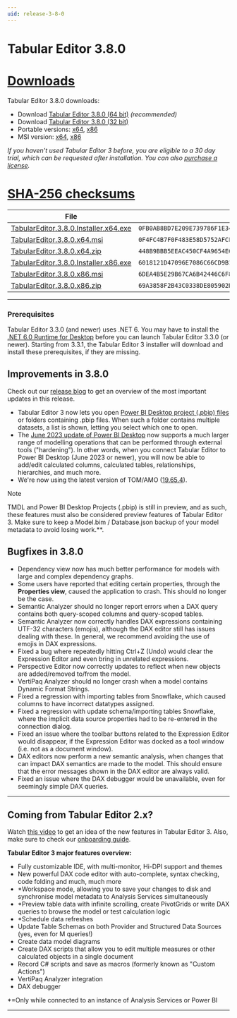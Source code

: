```yaml
---
uid: release-3-8-0
---
```

# Tabular Editor 3.8.0

# [**Downloads**](#tab/downloads)

Tabular Editor 3.8.0 downloads:

- Download [Tabular Editor 3.8.0 (64 bit)](https://cdn.tabulareditor.com/files/TabularEditor.3.8.0.Installer.x64.exe) *(recommended)*
- Download [Tabular Editor 3.8.0 (32 bit)](https://cdn.tabulareditor.com/files/TabularEditor.3.8.0.Installer.x86.exe)
- Portable versions: [x64](https://cdn.tabulareditor.com/files/TabularEditor.3.8.0.x64.zip), [x86](https://cdn.tabulareditor.com/files/TabularEditor.3.8.0.x86.zip)
- MSI version: [x64](https://cdn.tabulareditor.com/files/TabularEditor.3.8.0.x64.msi), [x86](https://cdn.tabulareditor.com/files/TabularEditor.3.8.0.x86.msi)

*If you haven't used Tabular Editor 3 before, you are eligible to a 30 day trial, which can be requested after installation. You can also [purchase a license](https://tabulareditor.com/licensing).*

# [**SHA-256 checksums**](#tab/checksums)

| File | SHA-256 |
| -- | -- |
| [TabularEditor.3.8.0.Installer.x64.exe](https://cdn.tabulareditor.com/files/TabularEditor.3.8.0.Installer.x64.exe) | `0FB0AB8BD7E209E739786F1E348645D40AEFFB2D1963E44231164A1783D5A928` |
| [TabularEditor.3.8.0.x64.msi](https://cdn.tabulareditor.com/files/TabularEditor.3.8.0.x64.msi) | `0F4FC4B7F0F483E58D5752AFCF7C28C03F29FD739093688D48E1C6C34186CEF1` |
| [TabularEditor.3.8.0.x64.zip](https://cdn.tabulareditor.com/files/TabularEditor.3.8.0.x64.zip) | `448B9BBB5EEAC450CF4A9654E002A5C471843FD9D49882D9646C3EC34822165A` |
| [TabularEditor.3.8.0.Installer.x86.exe](https://cdn.tabulareditor.com/files/TabularEditor.3.8.0.Installer.x86.exe) | `6018121D47096E7086C66CD9B142112F8D5D999F779E6DB1799E39298F41FEE9` |
| [TabularEditor.3.8.0.x86.msi](https://cdn.tabulareditor.com/files/TabularEditor.3.8.0.x86.msi) | `6DEA4B5E29B67CA6B42446C6F8A29B9E9A7A89F72076232E46C4FFC301758EB5` |
| [TabularEditor.3.8.0.x86.zip](https://cdn.tabulareditor.com/files/TabularEditor.3.8.0.x86.zip) | `69A3858F2B43C0338DE805902DF3B5FEF66DD713FFE2A4A66124B46BD0D803BD` |

***

### Prerequisites

Tabular Editor 3.3.0 (and newer) uses .NET 6. You may have to install the [.NET 6.0 Runtime for Desktop](https://dotnet.microsoft.com/en-us/download/dotnet/6.0/runtime) before you can launch Tabular Editor 3.3.0 (or newer). Starting from 3.3.1, the Tabular Editor 3 installer will download and install these prerequisites, if they are missing.

## Improvements in 3.8.0

Check out our [release blog](https://blog.tabulareditor.com/2023/06/26/tabular-editor-3-june-2023-release/) to get an overview of the most important updates in this release.

- Tabular Editor 3 now lets you open [Power BI Desktop project (.pbip) files](https://learn.microsoft.com/en-us/power-bi/developer/projects/projects-overview) or folders containing .pbip files. When such a folder contains multiple datasets, a list is shown, letting you select which one to open.
- The [June 2023 update of Power BI Desktop](https://powerbi.microsoft.com/en-us/blog/power-bi-june-2023-feature-summary/) now supports a much larger range of modelling operations that can be performed through external tools ("hardening"). In other words, when you connect Tabular Editor to Power BI Desktop (June 2023 or newer), you will now be able to add/edit calculated columns, calculated tables, relationships, hierarchies, and much more.
- We're now using the latest version of TOM/AMO ([19.65.4](https://www.nuget.org/packages/Microsoft.AnalysisServices.NetCore.retail.amd64)).
  
> [!NOTE]
> TMDL and Power BI Desktop Projects (.pbip) is still in preview, and as such, these features must also be considered preview features of Tabular Editor 3. Make sure to keep a Model.bim / Database.json backup of your model metadata to avoid losing work.**.

## Bugfixes in 3.8.0

- Dependency view now has much better performance for models with large and complex dependency graphs.
- Some users have reported that editing certain properties, through the **Properties view**, caused the application to crash. This should no longer be the case.
- Semantic Analyzer should no longer report errors when a DAX query contains both query-scoped columns and query-scoped tables.
- Semantic Analyzer now correctly handles DAX expressions containing UTF-32 characters (emojis), although the DAX editor still has issues dealing with these. In general, we recommend avoiding the use of emojis in DAX expressions.
- Fixed a bug where repeatedly hitting Ctrl+Z (Undo) would clear the Expression Editor and even bring in unrelated expressions.
- Perspective Editor now correctly updates to reflect when new objects are added/removed to/from the model.
- VertiPaq Analyzer should no longer crash when a model contains Dynamic Format Strings.
- Fixed a regression with importing tables from Snowflake, which caused columns to have incorrect datatypes assigned.
- Fixed a regression with update schema/importing tables Snowflake, where the implicit data source properties had to be re-entered in the connection dialog.
- Fixed an issue where the toolbar buttons related to the Expression Editor would disappear, if the Expression Editor was docked as a tool window (i.e. not as a document window).
- DAX editors now perform a new semantic analysis, when changes that can impact DAX semantics are made to the model. This should ensure that the error messages shown in the DAX editor are always valid.
- Fixed an issue where the DAX debugger would be unavailable, even for seemingly simple DAX queries.

---
## Coming from Tabular Editor 2.x?

Watch [this video](https://www.youtube.com/watch?v=pt3DdcjfImY) to get an idea of the new features in Tabular Editor 3. Also, make sure to check our [onboarding guide](https://docs.tabulareditor.com/onboarding/index.html).

**Tabular Editor 3 major features overview:**
- Fully customizable IDE, with multi-monitor, Hi-DPI support and themes
- New powerful DAX code editor with auto-complete, syntax checking, code folding and much, much more
- *Workspace mode, allowing you to save your changes to disk and synchronise model metadata to Analysis Services simultaneously
- *Preview table data with infinite scrolling, create PivotGrids or write DAX queries to browse the model or test calculation logic
- *Schedule data refreshes
- Update Table Schemas on both Provider and Structured Data Sources (yes, even for M queries!)
- Create data model diagrams
- Create DAX scripts that allow you to edit multiple measures or other calculated objects in a single document
- Record C# scripts and save as macros (formerly known as "Custom Actions")
- VertiPaq Analyzer integration
- DAX debugger

*=Only while connected to an instance of Analysis Services or Power BI

---
